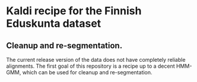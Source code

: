 # Kaldi recipe for the Finnish Eduskunta dataset
## Cleanup and re-segmentation.
The current release version of the data does not have completely reliable alignments. The first goal of this repository is a recipe up to a decent HMM-GMM, which can be used for cleanup and re-segmentation.
